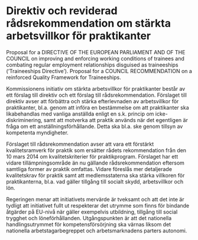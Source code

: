 # Direktiv och reviderad rådsrekommendation om stärkta arbetsvillkor för praktikanter

Proposal for a DIRECTIVE OF THE EUROPEAN PARLIAMENT AND OF THE COUNCIL on improving and enforcing working conditions of trainees and combating regular employment relationships disguised as traineeships (‘Traineeships Directive’). Proposal for a COUNCIL RECOMMENDATION on a reinforced Quality Framework for Traineeships.

Kommissionens initiativ om stärkta arbetsvillkor för praktikanter består av ett förslag till direktiv och ett förslag till rådsrekommendation. Förslaget till direktiv avser att förbättra och stärka efterlevnaden av arbetsvillkor för praktikanter, bl.a. genom att införa en bestämmelse om att praktikanter ska likabehandlas med vanliga anställda enligt en s.k. princip om icke-diskriminering, samt att motverka att praktik används när det egentligen är fråga om ett anställningsförhållande. Detta ska bl.a. ske genom tillsyn av kompetenta myndigheter.

Förslaget till rådsrekommendation avser att vara ett förstärkt kvalitetsramverk för praktik som ersätter rådets rekommendation från den 10 mars 2014 om kvalitetskriterier för praktikprogram. Förslaget har ett vidare tillämpningsområde än nu gällande rådsrekommendation eftersom samtliga former av praktik omfattas. Vidare föreslås mer detaljerade kvalitetskrav för praktik samt att medlemsstaterna ska stärka villkoren för praktikanterna, bl.a. vad gäller tillgång till socialt skydd, arbetsvillkor och lön.

Regeringen menar att initiativets mervärde är tveksamt och att det inte är tydligt att initiativet fullt ut respekterar det utrymme som finns för bindande åtgärder på EU-nivå när gäller exempelvis utbildning, tillgång till social trygghet och löneförhållanden. Utgångspunkten är att det nationella handlingsutrymmet för kompetensförsörjning ska värnas liksom det nationella arbetstagarbegreppet och arbetsmarknadens parters autonomi.
